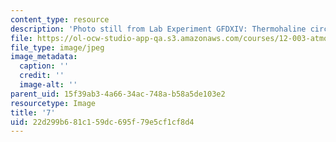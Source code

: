 ```yaml
---
content_type: resource
description: 'Photo still from Lab Experiment GFDXIV: Thermohaline circulation.'
file: https://ol-ocw-studio-app-qa.s3.amazonaws.com/courses/12-003-atmosphere-ocean-and-climate-dynamics-fall-2008/22d299b681c159dc695f79e5cf1cf8d4_7.jpg
file_type: image/jpeg
image_metadata:
  caption: ''
  credit: ''
  image-alt: ''
parent_uid: 15f39ab3-4a66-34ac-748a-b58a5de103e2
resourcetype: Image
title: '7'
uid: 22d299b6-81c1-59dc-695f-79e5cf1cf8d4
---
```


